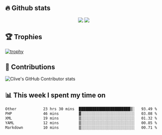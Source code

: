 ## &#128293; Github stats

<!-- GitHub Readme Streak Stats - https://github.com/DenverCoder1/github-readme-streak-stats -->
<p align="center">

<picture>
  <source 
    srcset="https://github-readme-stats.vercel.app/api?username=clivewalkden&count_private=true&show_icons=true&theme=darcula"
    media="(prefers-color-scheme: dark)"
  />
  <source
    srcset="https://github-readme-stats.vercel.app/api?username=clivewalkden&count_private=true&show_icons=true&theme=calm"
    media="(prefers-color-scheme: light), (prefers-color-scheme: no-preference)"
  />
  <img src="https://github-readme-stats.vercel.app/api?username=clivewalkden&count_private=true&show_icons=true&theme=darcula" />
</picture>

<a href="https://git.io/streak-stats" target="_blank">
  <img src="http://github-readme-streak-stats.herokuapp.com?user=clivewalkden&theme=darcula&date_format=j%20M%5B%20Y%5D" />
</a>

</p>

## &#127942; Trophies
[![trophy](https://github-profile-trophy.vercel.app/?username=clivewalkden&theme=onedark)](https://github.com/clivewalkden/github-profile-trophy)

## &#129309; Contributions
![Clive's GitHub Contributor stats](https://github-contributor-stats.vercel.app/api?username=clivewalkden)

## &#128202; This week I spent my time on
<!--START_SECTION:waka-->

```txt
Other            23 hrs 30 mins  ███████████████████████▒░   93.49 %
PHP              46 mins         ▓░░░░░░░░░░░░░░░░░░░░░░░░   03.08 %
XML              19 mins         ▒░░░░░░░░░░░░░░░░░░░░░░░░   01.32 %
YAML             12 mins         ▒░░░░░░░░░░░░░░░░░░░░░░░░   00.85 %
Markdown         10 mins         ▒░░░░░░░░░░░░░░░░░░░░░░░░   00.71 %
```

<!--END_SECTION:waka-->
